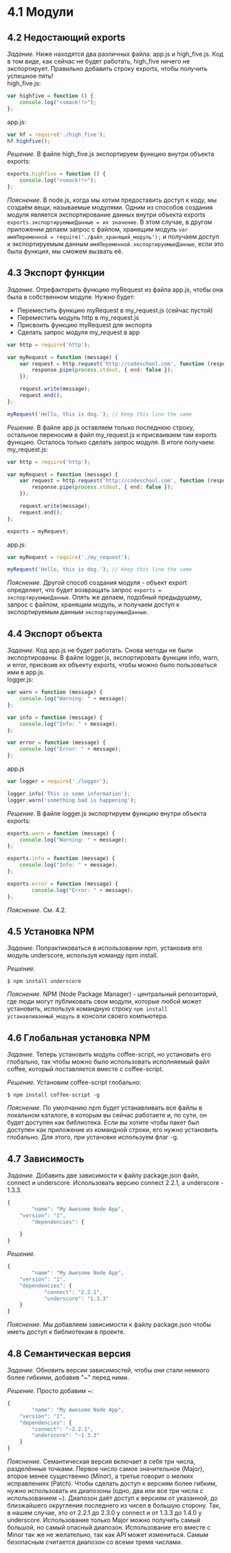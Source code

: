 # 4.1 Модули

## 4.2 Недостающий exports

_Задание._
Ниже находятся два различных файла: app.js и high_five.js. Код в том виде, как сейчас не будет работать, high_five ничего не экспортирует. Правильно добавить строку exports, чтобы получить успешное пять!   
high_five.js:
```javascript
var highfive = function () {
    console.log("<smack!!>");
};
```
app.js:
```javascript
var hf = require('./high_five');
hf.highfive();
```

_Решение._
В файле high_five.js экспортируем функцию внутри объекта exports:
```javascript
exports.highfive = function () {
    console.log("<smack!!>");
};
```

_Пояснение._
В node.js, когда мы хотим предоставить доступ к коду, мы создаём вещи, называемые модулями. Одним из способов создания модуля является экспортирование данных внутри объекта exports `exports.экспортируемыеДанные = их значение`.  В этом случае, в другом приложении делаем запрос с файлом, хранящим модуль `var имяПеременной = require('./файл_хранящий_модуль');` и получаем доступ к экспортируемым данным `имяПеременной.экспортируемыеДанные`, если это была функция, мы сможем вызвать её.

## 4.3 Экспорт функции

_Задание._
Отрефакторить функцию myRequest из файла app.js, чтобы она была в собственном модуле. Нужно будет:  
  * Переместить функцию myRequest в my_request.js (сейчас пустой)
  * Переместить модуль http в my_request.js 
  * Присвоить функцию myRequest для экспорта 
  * Сделать запрос модуля my_request в app
```javascript
var http = require('http');

var myRequest = function (message) {
    var request = http.request('http://codeschool.com', function (response) {
        response.pipe(process.stdout, { end: false });
    });

    request.write(message);
    request.end();
};

myRequest('Hello, this is dog.'); // Keep this line the same
```

_Решение._
В файле app.js оставляем только последнюю строку, остальное переносим в файл my_request.js и присваиваем там exports функцию. Осталось только сделать запрос модуля. В итоге получаем:
my_request.js:
```javascript
var http = require('http');

var myRequest = function (message) {
    var request = http.request('http://codeschool.com', function (response) {
        response.pipe(process.stdout, { end: false });
    });

    request.write(message);
    request.end();
};

exports = myRequest;
```
app.js:
```javascript
var myRequest = require('./my_request');

myRequest('Hello, this is dog.'); // Keep this line the same
```

_Пояснение._
Другой способ создания модуля - объект export определяет, что будет возвращать запрос `exports = экспортируемыеДанные`. Опять же делаем, подобный предыдущему, запрос с файлом, хранящим модуль, и получаем доступ к экспортируемым данным `экспортируемыеДанные`.

## 4.4 Экспорт объекта

_Задание._
Код app.js не будет работать. Снова методы не были экспортированы. В файле logger.js, экспортировать функции info, warn, и error, присвоив их объекту exports, чтобы можно было пользоваться ими в app.js.   
logger.js:
```javascript
var warn = function (message) {
    console.log("Warning: " + message);
};

var info = function (message) {
    console.log("Info: " + message);
};

var error = function (message) {
    console.log("Error: " + message);
};
```
app.js
```javascript
var logger = require('./logger');

logger.info('This is some information');
logger.warn('something bad is happening');
```

_Решение._
В файле logger.js экспортируем функцию внутри объекта exports:
```javascript
exports.warn = function (message) {
    console.log("Warning: " + message);
};

exports.info = function (message) {
    console.log("Info: " + message);
};

exports.error = function (message) {
		console.log("Error: " + message);
};
```

_Пояснение._
См. 4.2.

## 4.5 Установка NPM

_Задание._
Попрактиковаться в использовании npm, установив его модуль underscore, используя команду npm install.

_Решение._
```
$ npm install underscore
```

_Пояснение._
NPM (Node Package Manager) - центральный репозиторий, где люди могут публиковать свои модули, которые любой может установить, используя командную строку `npm install устанавливаемый_модуль` в консоли своего компьютера.

## 4.6 Глобальная установка NPM

_Задание._
Теперь установить модуль coffee-script, но установить его глобально, так чтобы можно было использовать исполняемый файл coffee, который поставляется вместе с coffee-script.

_Решение._
Установим coffee-script глобально:
```
$ npm insta­ll coffe­e-script -g
```

_Пояснение._
По умолчанию npm будет устанавливать все файлы в локальном каталоге, в которым вы сейчас работаете и, по сути, он будет доступен как библиотека. Если вы хотите чтобы пакет был доступен как приложение из командной строки, его нужно установить глобально. Для этого, при установке используем флаг -g.

## 4.7 Зависимость

_Задание._
Добавить две зависимости к файлу package.json файл, connect и underscore. Использовать версию connect 2.2.1, а underscore - 1.3.3.
```javascript
{
		"name": "My Awesome Node App",
  	"version": "1",
		"dependencies": {

  	}
}
```

_Решение._
```javascript
{
		"name": "My Awesome Node App",
  	"version": "1",
  	"dependencies": {
  			"connect": "2.2.1",
    		"underscore": "1.3.3"
  	}
}
```

_Пояснение._
Мы добавляем зависимости к файлу package.json чтобы иметь доступ к библиотекам в проекте.

## 4.8 Семантическая версия

_Задание._
Обновить версии зависимостей, чтобы они стали немного более гибкими, добавив "~" перед ними.

_Решение._
Просто добавим ~:
```javascript
{
		"name": "My Awesome Node App",
  	"version": "1",
  	"dependencies": {
    	"connect": "~2.2.1",
    	"underscore": "~1.3.3"
  	}
}
```

_Пояснение._
Семантическая версия включает в себя три числа, разделённые точками. Первое число самое значительное (Major), второе менее существенно (Minor), а третье говорит о мелких исправлениях (Patch). Чтобы сделать доступ к версиям более гибким, нужно использовать их диапозоны (одно, два или все три числа с использованием  ~). Диапозон даёт доступ к версиям от указанной, до близжайшего округления последнего из чисел в большую сторону. Так, в нашем случае, это от 2.2.1 до 2.3.0 у connect и от 1.3.3 до 1.4.0 у underscore. Использование только  Major можно получить самый большой, но самый опасный диапозон. Использование его вместе с Minor так же не желательно, так как API может измениться. Самым безопасным считается диапозон со всеми тремя числами.